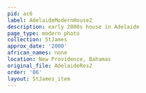 ```yaml
---
pid: ac6
label: AdelaideModernHouse2
description: early 2000s house in Adelaide
page_type: modern photo
collection: StJames
approx_date: '2000'
african_names: none
location: New Providence, Bahamas
original_file: AdelaideRes2
order: '06'
layout: StJames_item
---
```

